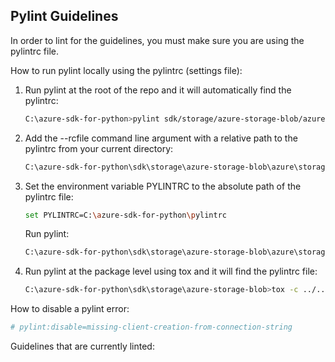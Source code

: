 ## Pylint Guidelines 

In order to lint for the guidelines, you must make sure you are using the pylintrc file.

How to run pylint locally using the pylintrc (settings file):

1. Run pylint at the root of the repo and it will automatically find the pylintrc:
    ```bash
    C:\azure-sdk-for-python>pylint sdk/storage/azure-storage-blob/azure/storage/blob
    ```
2. Add the --rcfile command line argument with a relative path to the pylintrc from your current directory:
    ```bash
    C:\azure-sdk-for-python\sdk\storage\azure-storage-blob\azure\storage>pylint --rcfile="../../../../../pylintrc" blob
    ```
3. Set the environment variable PYLINTRC to the absolute path of the pylintrc file:
    ```bash
    set PYLINTRC=C:\azure-sdk-for-python\pylintrc
    ```
    Run pylint:
    ```bash
    C:\azure-sdk-for-python\sdk\storage\azure-storage-blob\azure\storage>pylint blob
    ```
4. Run pylint at the package level using tox and it will find the pylintrc file:
    ```bash
    C:\azure-sdk-for-python\sdk\storage\azure-storage-blob>tox -c ../../../eng/tox/tox.ini -e lint
    ```

How to disable a pylint error:
```bash
# pylint:disable=missing-client-creation-from-connection-string
```

Guidelines that are currently linted:

